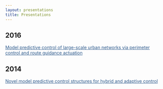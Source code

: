 ```yaml
---
layout: presentations
title: Presentations
---
```


## 2016

<a href="https://sirmatel.github.io/assets/files/pcrg_slides_CDC2016.pdf" style="color: #2d5a8c; text-decoration:underline">Model predictive control of large-scale urban networks via perimeter control and route guidance actuation</a>

## 2014

<a href="https://sirmatel.github.io/assets/files/novel_MPC_structures.pdf" style="color: #2d5a8c; text-decoration:underline">Novel model predictive control structures for hybrid and adaptive control</a>
